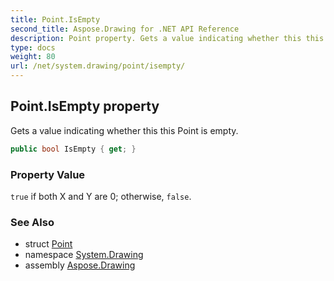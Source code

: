 ```yaml
---
title: Point.IsEmpty
second_title: Aspose.Drawing for .NET API Reference
description: Point property. Gets a value indicating whether this this Point is empty
type: docs
weight: 80
url: /net/system.drawing/point/isempty/
---
```

## Point.IsEmpty property

Gets a value indicating whether this this Point is empty.

```csharp
public bool IsEmpty { get; }
```

### Property Value

`true` if both X and Y are 0; otherwise, `false`.

### See Also

* struct [Point](../)
* namespace [System.Drawing](../../point/)
* assembly [Aspose.Drawing](../../../)


